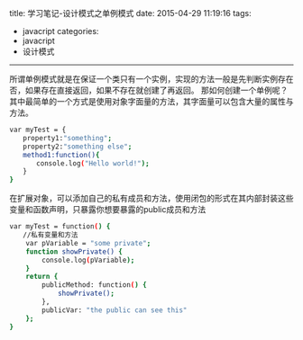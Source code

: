 title: 学习笔记-设计模式之单例模式
date: 2015-04-29 11:19:16
tags:
- javacript
categories:
- javacript
- 设计模式
---

所谓单例模式就是在保证一个类只有一个实例，实现的方法一般是先判断实例存在否，如果存在直接返回，如果不存在就创建了再返回。
那如何创建一个单例呢？其中最简单的一个方式是使用对象字面量的方法，其字面量可以包含大量的属性与方法。


```bash
var myTest = {
　　property1:"something";
　　property2:"something else";
　　method1:function(){
　　　　console.log("Hello world!");
　　}
}
```


在扩展对象，可以添加自己的私有成员和方法，使用闭包的形式在其内部封装这些变量和函数声明，只暴露你想要暴露的public成员和方法

```bash
var myTest = function() {
　　//私有变量和方法
    var pVariable = "some private";
    function showPrivate() {
        console.log(pVariable);
    }
    return {
        publicMethod: function() {
            showPrivate();
        },
        publicVar: "the public can see this"
    };
}
```